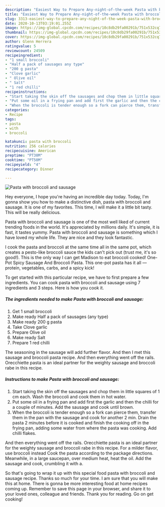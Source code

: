 ```yaml
---
description: "Easiest Way to Prepare Any-night-of-the-week Pasta with broccoli and sausage"
title: "Easiest Way to Prepare Any-night-of-the-week Pasta with broccoli and sausage"
slug: 3313-easiest-way-to-prepare-any-night-of-the-week-pasta-with-broccoli-and-sausage
date: 2020-10-13T03:19:01.255Z
image: https://img-global.cpcdn.com/recipes/10c8db29fa00291b/751x532cq70/pasta-with-broccoli-and-sausage-recipe-main-photo.jpg
thumbnail: https://img-global.cpcdn.com/recipes/10c8db29fa00291b/751x532cq70/pasta-with-broccoli-and-sausage-recipe-main-photo.jpg
cover: https://img-global.cpcdn.com/recipes/10c8db29fa00291b/751x532cq70/pasta-with-broccoli-and-sausage-recipe-main-photo.jpg
author: Glenn Herrera
ratingvalue: 5
reviewcount: 24509
recipeingredient:
- "1 small broccoli"
- "Half a pack of sausages any type"
- "200 g pasta"
- "Clove garlic"
- " Olive oil"
- " Salt"
- "1 red chilli"
recipeinstructions:
- "Start taking the skin off the sausages and chop them in little squares of 1 cm each. Wash the broccoli and cook them in hot water."
- "Put some oil in a frying pan and add first the garlic and then the chilli for a couple of minutes. Add the sausage and cook until brown."
- "When the broccoli is tender enough so a fork can pierce them, transfer them in the pan with the sausage and cook for another 2 min. Drain the pasta 2 minutes before it is cooked and finish the cooking off in the frying pan, adding some water from where the pasta was cooking. Add chilli flakes."
categories:
- Recipe
tags:
- pasta
- with
- broccoli

katakunci: pasta with broccoli 
nutrition: 256 calories
recipecuisine: American
preptime: "PT30M"
cooktime: "PT50M"
recipeyield: "4"
recipecategory: Dinner

---
```



![Pasta with broccoli and sausage](https://img-global.cpcdn.com/recipes/10c8db29fa00291b/751x532cq70/pasta-with-broccoli-and-sausage-recipe-main-photo.jpg)

Hey everyone, I hope you're having an incredible day today. Today, I'm gonna show you how to make a distinctive dish, pasta with broccoli and sausage. It is one of my favorites. This time, I will make it a little bit tasty. This will be really delicious.

Pasta with broccoli and sausage is one of the most well liked of current trending foods in the world. It's appreciated by millions daily. It's simple, it is fast, it tastes yummy. Pasta with broccoli and sausage is something which I have loved my whole life. They are nice and they look fantastic.

I cook the pasta and broccoli at the same time all in the same pot, which creates a pesto-like broccoli sauce the kids can&#39;t pick out (trust me, it&#39;s so good!). This is the only way I can get Madison to eat broccoli cooked! One-Pot Spicy Sausage And Broccoli Pasta. This one-pot pasta has it all — protein, vegetables, carbs, and a spicy kick!


To get started with this particular recipe, we have to first prepare a few ingredients. You can cook pasta with broccoli and sausage using 7 ingredients and 3 steps. Here is how you cook it.

<!--inarticleads1-->

##### The ingredients needed to make Pasta with broccoli and sausage:

1. Get 1 small broccoli
1. Make ready Half a pack of sausages (any type)
1. Make ready 200 g pasta
1. Take Clove garlic
1. Prepare  Olive oil
1. Make ready  Salt
1. Prepare 1 red chilli


The seasoning in the sausage will add further flavor. And then I met this sausage and broccoli pasta recipe. And then everything went off the rails. Orecchiette pasta is an ideal partner for the weighty sausage and broccoli rabe in this recipe. 

<!--inarticleads2-->

##### Instructions to make Pasta with broccoli and sausage:

1. Start taking the skin off the sausages and chop them in little squares of 1 cm each. Wash the broccoli and cook them in hot water.
1. Put some oil in a frying pan and add first the garlic and then the chilli for a couple of minutes. Add the sausage and cook until brown.
1. When the broccoli is tender enough so a fork can pierce them, transfer them in the pan with the sausage and cook for another 2 min. Drain the pasta 2 minutes before it is cooked and finish the cooking off in the frying pan, adding some water from where the pasta was cooking. Add chilli flakes.


And then everything went off the rails. Orecchiette pasta is an ideal partner for the weighty sausage and broccoli rabe in this recipe. For a milder flavor, use broccoli instead Cook the pasta according to the package directions. Meanwhile, in a large saucepan, over medium heat, heat the oil. Add the sausage and cook, crumbling it with a. 

So that's going to wrap it up with this special food pasta with broccoli and sausage recipe. Thanks so much for your time. I am sure that you will make this at home. There is gonna be more interesting food at home recipes coming up. Remember to save this page in your browser, and share it to your loved ones, colleague and friends. Thank you for reading. Go on get cooking!
